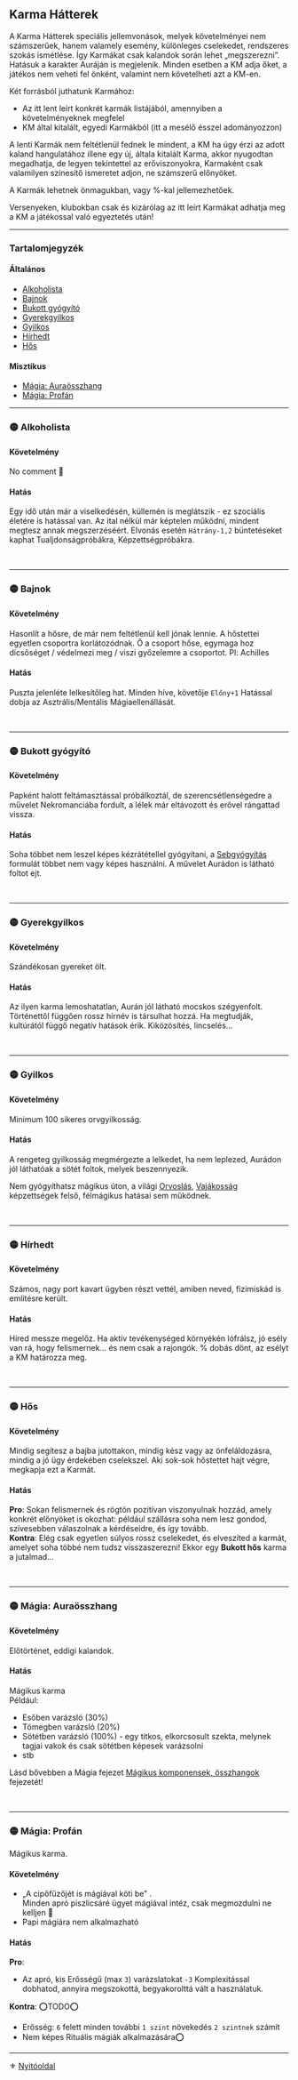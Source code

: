 ## Karma Hátterek

<!-- tag: karma__fortely -->

A Karma Hátterek speciális jellemvonások, melyek követelményei nem számszerűek, hanem valamely esemény, különleges cselekedet, rendszeres szokás ismétlése. Így Karmákat csak kalandok során lehet „megszerezni”. Hatásuk a karakter Auráján is megjelenik. Minden esetben a KM adja őket, a játékos nem veheti fel önként, valamint nem követelheti azt a KM-en.

Két forrásból juthatunk Karmához:
- Az itt lent leírt konkrét karmák listájából, amennyiben a követelményeknek megfelel
- KM által kitalált, egyedi Karmákból (itt a mesélő ésszel adományozzon)

A lenti Karmák nem feltétlenül fednek le mindent, a KM ha úgy érzi az adott kaland hangulatához illene egy új, általa kitalált Karma, akkor nyugodtan megadhatja, de legyen tekintettel az erőviszonyokra, Karmaként csak valamilyen színesítő ismeretet adjon, ne számszerű előnyöket.

A Karmák lehetnek önmagukban, vagy %-kal jellemezhetőek.

Versenyeken, klubokban csak és kizárólag az itt leírt Karmákat adhatja meg a KM a játékossal való egyeztetés után!

---
### Tartalomjegyzék

#### Általános

- [Alkoholista](#-alkoholista)
- [Bajnok](#-bajnok)
- [Bukott gyógyító](#-bukott-gy%C3%B3gy%C3%ADt%C3%B3)
- [Gyerekgyilkos](#-gyerekgyilkos)
- [Gyilkos](#-gyilkos)
- [Hírhedt](#-h%C3%ADrhedt)
- [Hős](#-h%C5%91s)

#### Misztikus

- [Mágia: Auraösszhang](#-m%C3%A1gia-aura%C3%B6sszhang)
- [Mágia: Profán](#-m%C3%A1gia-prof%C3%A1n)

---
### 🟡 Alkoholista

#### Követelmény

No comment 🙂

#### Hatás

Egy idő után már a viselkedésén, küllemén is meglátszik - ez szociális életére is hatással van. Az ital nélkül már képtelen működni, mindent megtesz annak megszerzéséért. Elvonás esetén `Hátrány-1,2` büntetéseket kaphat Tualjdonságpróbákra, Képzettségpróbákra.

<br />

---
### 🟡 Bajnok

#### Követelmény

Hasonlít a hősre, de már nem feltétlenül kell jónak lennie. A hőstettei egyetlen csoportra korlátozódnak. Ő a csoport hőse, egymaga hoz dicsőséget / védelmezi meg / viszi győzelemre a csoportot. Pl: Achilles
#### Hatás

Puszta jelenléte lelkesítőleg hat. Minden híve, követője `Előny+1` Hatással dobja az Asztrális/Mentális Mágiaellenállását.

<br />


---
### 🟡 Bukott gyógyító

#### Követelmény

Papként halott feltámasztással próbálkoztál, de szerencsétlenségedre a művelet Nekromanciába fordult, a lélek már eltávozott és erővel rángattad vissza.

#### Hatás

Soha többet nem leszel képes kézrátétellel gyógyítani, a [Sebgyógyítás](magia.papi.varazslatok/sebgyogyitas.md) formulát többet nem vagy képes használni. A művelet Aurádon is látható foltot ejt.

<br />


---
### 🟡 Gyerekgyilkos

#### Követelmény

Szándékosan gyereket ölt.

#### Hatás

Az ilyen karma lemoshatatlan, Aurán jól látható mocskos szégyenfolt.<br />Történettől függően rossz hírnév is társulhat hozzá. Ha megtudják, kultúrától függő negatív hatások érik. Kiközösítés, lincselés...

<br />


---
### 🟡 Gyilkos

#### Követelmény

Minimum 100 sikeres orvgyilkosság.

#### Hatás

A rengeteg gyilkosság megmérgezte a lelkedet, ha nem leplezed, Aurádon jól láthatóak a sötét foltok, melyek beszennyezik.

Nem gyógyíthatsz mágikus úton, a világi [Orvoslás](kepzettsegek.primer.altalanos/orvoslas.md), [Vajákosság](kepzettsegek.szekunder/vajakossag.md) képzettségek felső, félmágikus hatásai sem működnek.

<br />


---
### 🟡 Hírhedt

#### Követelmény

Számos, nagy port kavart ügyben részt vettél, amiben neved, fizimiskád is említésre került.

#### Hatás

Híred messze megelőz. Ha aktív tevékenységed környékén lófrálsz, jó esély van rá, hogy felismernek... és nem csak a rajongók. % dobás dönt, az esélyt a KM határozza meg.

<br />


---
### 🟡 Hős

#### Követelmény

Mindig segítesz a bajba jutottakon, mindig kész vagy az önfeláldozásra, mindig a jó ügy érdekében cselekszel. Aki sok-sok hőstettet hajt végre, megkapja ezt a Karmát.

#### Hatás

**Pro**: Sokan felismernek és rögtön pozitívan viszonyulnak hozzád, amely konkrét előnyöket is okozhat: például szállásra soha nem lesz gondod, szívesebben válaszolnak a kérdéseidre, és így tovább.<br />**Kontra**: Elég csak egyetlen súlyos rossz cselekedet, és elveszíted a karmát, amelyet soha többé nem tudsz visszaszerezni! Ekkor egy **Bukott hős** karma a jutalmad... 

<br />


---
### 🟡 Mágia: Auraösszhang

#### Követelmény
Előtörténet, eddigi kalandok.

#### Hatás
Mágikus karma  
Például:  
- Esőben varázsló (30%)  
- Tömegben varázsló (20%)
- Sötétben varázsló (100%) - egy titkos, elkorcsosult szekta, melynek tagjai vakok és csak sötétben képesek varázsolni
- stb  

Lásd bővebben a Mágia fejezet [Mágikus komponensek, összhangok](106_magikus_komponensek_osszhangok.md) fejezetét!

<br />


---
### 🟡 Mágia: Profán

Mágikus karma.

#### Követelmény
- „A cipőfűzőjét is mágiával köti be” .\
  Minden apró piszlicsáré ügyet mágiával intéz, csak megmozdulni ne kelljen 🙂
- Papi mágiára nem alkalmazható

#### Hatás

**Pro**:  
- Az apró, kis Erősségű (max `3`) varázslatokat `-3` Komplexitással dobhatod, annyira megszokottá, begyakorolttá vált a használatuk. 

**Kontra**:
⭕TODO⭕
- Erősség: `6` felett minden további `1 szint` növekedés `2 szintnek` számít
- Nem képes Rituális mágiák alkalmazására⭕

---

⚜️ [Nyitóoldal](start.md#2-h%C3%A1tterek-)

